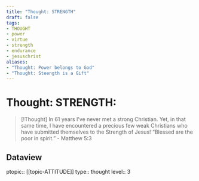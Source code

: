```yaml
---
title: "Thought: STRENGTH"
draft: false
tags:
- THOUGHT
- power
- virtue
- strength
- endurance
- jesuschrist
aliases:
- "Thought: Power belongs to God"
- "Thought: Steength is a Gift"
---
```

# Thought: STRENGTH:
> [!Thought]
> In 61 years I’ve never met a strong Christian.
> Yet, in that same time, I have encountered a precious few weak Christians who have submitted themselves to the Strength of Jesus!
> “Blessed are the poor in spirit.” - Matthew 5:3

## Dataview
ptopic:: [[topic-ATTITUDE]]
type:: thought
level:: 3
